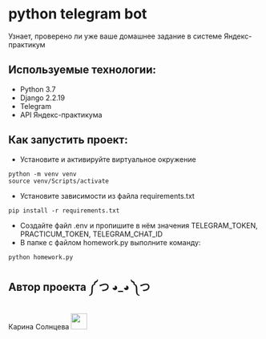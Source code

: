 # python telegram bot


Узнает, проверено ли уже ваше домашнее задание в системе Яндекс-практикум

## Используемые технологии:
- Python 3.7
- Django 2.2.19
- Telegram
- API Яндекс-практикума

## Как запустить проект:
- Установите и активируйте виртуальное окружение
```
python -m venv venv
source venv/Scripts/activate
``` 
- Установите зависимости из файла requirements.txt
```
pip install -r requirements.txt
``` 
- Создайте файл .env и пропишите в нём значения TELEGRAM_TOKEN, PRACTICUM_TOKEN, TELEGRAM_CHAT_ID
- В папке с файлом homework.py выполните команду:
```
python homework.py
```

## Автор проекта ༼ つ ◕_◕ ༽つ
Карина Солнцева [<img height="32" width="32" src="https://simpleicons.org/icons/telegram.svg" />](https://t.me/solar_ka)
